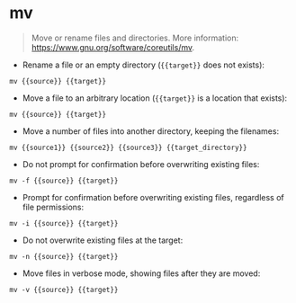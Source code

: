 # mv

> Move or rename files and directories.
> More information: <https://www.gnu.org/software/coreutils/mv>.

- Rename a file or an empty directory (`{{target}}` does not exists):

`mv {{source}} {{target}}`

- Move a file to an arbitrary location (`{{target}}` is a location that exists):

`mv {{source}} {{target}}`

- Move a number of files into another directory, keeping the filenames:

`mv {{source1}} {{source2}} {{source3}} {{target_directory}}`

- Do not prompt for confirmation before overwriting existing files:

`mv -f {{source}} {{target}}`

- Prompt for confirmation before overwriting existing files, regardless of file permissions:

`mv -i {{source}} {{target}}`

- Do not overwrite existing files at the target:

`mv -n {{source}} {{target}}`

- Move files in verbose mode, showing files after they are moved:

`mv -v {{source}} {{target}}`
